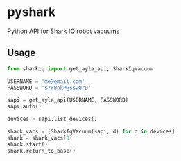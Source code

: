 # pyshark
Python API for Shark IQ robot vacuums


## Usage
```python
from sharkiq import get_ayla_api, SharkIqVacuum

USERNAME = 'me@email.com'
PASSWORD = '$7r0nkP@s$w0rD'

sapi = get_ayla_api(USERNAME, PASSWORD)
sapi.auth()

devices = sapi.list_devices()

shark_vacs = [SharkIqVacuum(sapi, d) for d in devices]
shark = shark_vacs[0]
shark.start()
shark.return_to_base()
```

